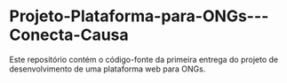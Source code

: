 # Projeto-Plataforma-para-ONGs---Conecta-Causa
Este repositório contém o código-fonte da primeira entrega do projeto de desenvolvimento de uma plataforma web para ONGs.
